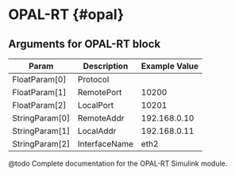 # OPAL-RT {#opal}

## Arguments for OPAL-RT block

Param		| Description	| Example Value
--------------- | ------------- | --------------
FloatParam[0]	| Protocol	|
FloatParam[1]	| RemotePort	| 10200
FloatParam[2]	| LocalPort	| 10201
StringParam[0]	| RemoteAddr	| 192.168.0.10
StringParam[1]	| LocalAddr	| 192.168.0.11
StringParam[2]	| InterfaceName	| eth2

@todo Complete documentation for the OPAL-RT Simulink module.
